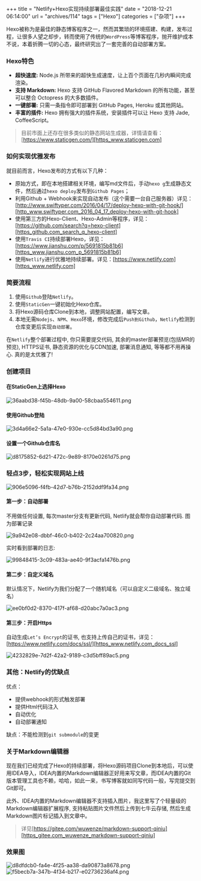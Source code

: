 +++
title = "Netlify+Hexo实现持续部署最佳实践"
date = "2018-12-21 06:14:00"
url = "archives/114"
tags = ["Hexo"]
categories = ["杂项"]
+++

Hexo被称为是最佳的静态博客程序之一，然而其繁琐的环境搭建、构建，发布过程，让很多人望之却步，转而使用了传统的`WordPress`等博客程序，抛开维护成本不说，本着折腾一切的心态，最终研究出了一套完善的自动部署方案。

### Hexo特色 ###

 *  **超快速度:** Node.js 所带来的超快生成速度，让上百个页面在几秒内瞬间完成渲染。
 *  **支持 Markdown:** Hexo 支持 GitHub Flavored Markdown 的所有功能，甚至可以整合 Octopress 的大多数插件。
 *  **一键部署:** 只需一条指令即可部署到 GitHub Pages, Heroku 或其他网站。
 *  **丰富的插件:** Hexo 拥有强大的插件系统，安装插件可以让 Hexo 支持 Jade, CoffeeScript。

> 目前市面上还存在很多类似的静态网站生成器，详情请查看：[https://www.staticgen.com/][https_www.staticgen.com]

### 如何实现优雅发布 ###

就目前而言，Hexo发布的方式有以下几种：

 *  原始方式，即在本地搭建相关环境，编写md文件后，手动`hexo g`生成静态文件，然后通过`hexo deploy`发布到`Github Pages`；
 *  利用Github + Webhook来实现自动发布（这个需要一台自己服务器）详见：[http://www.swiftyper.com/2016/04/17/deploy-hexo-with-git-hook/][http_www.swiftyper.com_2016_04_17_deploy-hexo-with-git-hook]
 *  使用第三方的Hexo-Client、Hexo-Admin等程序，详见：[https://github.com/search?q=hexo-client][https_github.com_search_q_hexo-client]
 *  使用`Travis CI`持续部署Hexo，详见：[https://www.jianshu.com/p/5691815b81b6][https_www.jianshu.com_p_5691815b81b6]
 *  使用`Netlify`进行优雅地持续部署。详见：[https://www.netlify.com][https_www.netlify.com]

### 简要流程 ###

1.  使用`Github`登陆`Netlify`。
2.  使用`StaticGen`一键初始化Hexo仓库。
3.  将Hexo源码仓库Clone到本地，调整网站配置，编写文章。
4.  本地无需`Nodejs`、`NPM`、`Hexo`环境，修改完成后`Push到Github`，`Netlify`检测到仓库变更后实现`自动部署`。

在`Netlify`整个部署过程中, 你只需要提交代码, 其余的master部署预览(包括MR的预览), HTTPS证书, 静态资源的优化与CDN加速, 部署消息通知, 等等都不用再操心. 真的是太优雅了!

### 创建项目 ###

#### 在StaticGen上选择Hexo ####

![36aabd38-f45b-48db-9a00-58cbaa554611.png][]

#### 使用Github登陆 ####

![3d4a66e2-5a1a-47e0-930e-cc5d84bd3a90.png][]

#### 设置一个Github仓库名 ####

![d8175852-6d21-472c-9e89-8170e0261d75.png][]

### 轻点3步，轻松实现网站上线 ###

![906e5096-f4fb-42d7-b76b-2152ddf9fa34.png][]

#### 第一步：自动部署 ####

不用做任何设置, 每次master分支有更新代码, Netlify就会帮你自动部署代码. 图为部署记录

![9a942e08-dbbf-46c0-b402-2c24aa700820.png][]

实时看到部署的日志:

![99848415-3c09-483a-ae40-9f3acfa1476b.png][]

#### 第二步：自定义域名 ####

默认情况下，Netlify为我们分配了一个随机域名（可以自定义二级域名、独立域名）

![ee0bf0d2-8370-417f-af68-d20abc7a0ac3.png][]

#### 第三步：开启Https ####

自动生成`Let’s Encrypt`的证书, 也支持上传自己的证书，详见：[https://www.netlify.com/docs/ssl/][https_www.netlify.com_docs_ssl]

![4232829e-7d2f-42a2-9189-c3d5bff89ac5.png][]

### 其他：Netlify的优缺点 ###

优点：

 *  提供webhook的形式触发部署
 *  提供Html代码注入
 *  自动优化
 *  自动部署通知

缺点：不能检测到`git submodule`的变更

### 关于Markdown编辑器 ###

现在我们已经完成了Hexo的持续部署，将Hexo源码项目Clone到本地后，可以使用IDEA导入，IDEA内置的Markdown编辑器正好用来写文章，而IDEA内置的Git版本管理工具也不赖，哈哈，如此一来，书写博客就如同写代码一般，写完提交到Git即可。

此外、IDEA内置的Markdown编辑器不支持插入图片，我这里写了个轻量级的Markdown编辑器扩展程序, 支持粘贴图片文件然后上传到七牛云存储, 然后生成Markdown图片标记插入到文章中。

> 详见[https://gitee.com/wuwenze/markdown-support-qiniu][https_gitee.com_wuwenze_markdown-support-qiniu]

### 效果图 ###

![d8dfdcb0-fa4e-4f25-aa38-da90873a8678.png][]![f5becb7a-347b-4f34-b217-e02736236af4.png][]


[https_www.staticgen.com]: https://www.staticgen.com/
[http_www.swiftyper.com_2016_04_17_deploy-hexo-with-git-hook]: http://www.swiftyper.com/2016/04/17/deploy-hexo-with-git-hook/
[https_github.com_search_q_hexo-client]: https://github.com/search?q=hexo-client
[https_www.jianshu.com_p_5691815b81b6]: https://www.jianshu.com/p/5691815b81b6
[https_www.netlify.com]: https://www.netlify.com/
[36aabd38-f45b-48db-9a00-58cbaa554611.png]: https://wenzewoo-cdn.oss-cn-chengdu.aliyuncs.com/images/20181221/36aabd38-f45b-48db-9a00-58cbaa554611.png?x-oss-process=image/auto-orient,1/interlace,1/quality,q_70/format,jpg
[3d4a66e2-5a1a-47e0-930e-cc5d84bd3a90.png]: https://wenzewoo-cdn.oss-cn-chengdu.aliyuncs.com/images/20181221/3d4a66e2-5a1a-47e0-930e-cc5d84bd3a90.png?x-oss-process=image/auto-orient,1/interlace,1/quality,q_70/format,jpg
[d8175852-6d21-472c-9e89-8170e0261d75.png]: https://wenzewoo-cdn.oss-cn-chengdu.aliyuncs.com/images/20181221/d8175852-6d21-472c-9e89-8170e0261d75.png?x-oss-process=image/auto-orient,1/interlace,1/quality,q_70/format,jpg
[906e5096-f4fb-42d7-b76b-2152ddf9fa34.png]: https://wenzewoo-cdn.oss-cn-chengdu.aliyuncs.com/images/20181221/906e5096-f4fb-42d7-b76b-2152ddf9fa34.png?x-oss-process=image/auto-orient,1/interlace,1/quality,q_70/format,jpg
[9a942e08-dbbf-46c0-b402-2c24aa700820.png]: https://wenzewoo-cdn.oss-cn-chengdu.aliyuncs.com/images/20181221/9a942e08-dbbf-46c0-b402-2c24aa700820.png?x-oss-process=image/auto-orient,1/interlace,1/quality,q_70/format,jpg
[99848415-3c09-483a-ae40-9f3acfa1476b.png]: https://wenzewoo-cdn.oss-cn-chengdu.aliyuncs.com/images/20181221/99848415-3c09-483a-ae40-9f3acfa1476b.png?x-oss-process=image/auto-orient,1/interlace,1/quality,q_70/format,jpg
[ee0bf0d2-8370-417f-af68-d20abc7a0ac3.png]: https://wenzewoo-cdn.oss-cn-chengdu.aliyuncs.com/images/20181221/ee0bf0d2-8370-417f-af68-d20abc7a0ac3.png?x-oss-process=image/auto-orient,1/interlace,1/quality,q_70/format,jpg
[https_www.netlify.com_docs_ssl]: https://www.netlify.com/docs/ssl/
[4232829e-7d2f-42a2-9189-c3d5bff89ac5.png]: https://wenzewoo-cdn.oss-cn-chengdu.aliyuncs.com/images/20181221/4232829e-7d2f-42a2-9189-c3d5bff89ac5.png?x-oss-process=image/auto-orient,1/interlace,1/quality,q_70/format,jpg
[https_gitee.com_wuwenze_markdown-support-qiniu]: https://gitee.com/wuwenze/markdown-support-qiniu
[d8dfdcb0-fa4e-4f25-aa38-da90873a8678.png]: https://wenzewoo-cdn.oss-cn-chengdu.aliyuncs.com/images/20181221/d8dfdcb0-fa4e-4f25-aa38-da90873a8678.png?x-oss-process=image/auto-orient,1/interlace,1/quality,q_70/format,jpg
[f5becb7a-347b-4f34-b217-e02736236af4.png]: https://wenzewoo-cdn.oss-cn-chengdu.aliyuncs.com/images/20181221/f5becb7a-347b-4f34-b217-e02736236af4.png?x-oss-process=image/auto-orient,1/interlace,1/quality,q_70/format,jpg